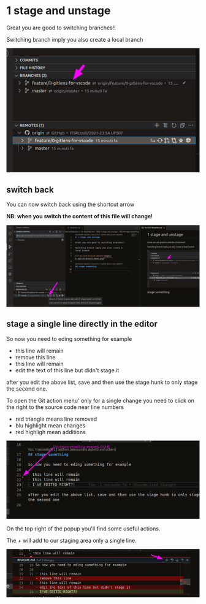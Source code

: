 # 1 stage and unstage

Great you are good to switching branches!!

Switching branch imply you also create a local branch

![5-switch-branch-done](images/5-switch-branch-done.png)

## switch back

You can now switch back using the shortcut arrow

**NB: when you switch the content of this file will change!**

![6-switch-branch-back](images/6-switch-branch-back.png)

## stage a single line directly in the editor

So now you need to eding something for example

- this line will remain
- remove this line
- this line will remain
- edit the text of this line but didn't stage it

after you edit the above list, save and then use the stage hunk to only stage the second one.


To open the Git action menu' only for a single change you need to click on the right to the source code near line numbers
- red triangle means line removed
- blu highlight mean changes
- red highligh mean additions

![7-stage-single-hunk](images/7-stage-single-hunk.png)

On the top right of the popup you'll find some useful actions.

The + will add to our staging area only a single line.

![8-stage-single-hunk-action-menu](images/8-stage-single-hunk-action-menu.png)
